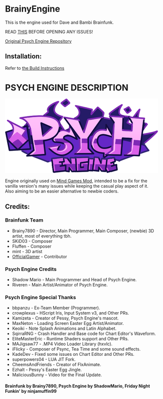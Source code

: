 # BrainyEngine

This is the engine used for Dave and Bambi Brainfunk.

READ [THIS](https://github.com/Brainy0789/BrainyEngine/blob/main/KNOWN_ISSUES.md) BEFORE OPENING ANY ISSUES!

[Original Psych Engine Repository](https://github.com/ShadowMario/FNF-PsychEngine)

## Installation:

Refer to [the Build Instructions](/docs/BUILDING.md)

# PSYCH ENGINE DESCRIPTION

![PsychionalEngineLogo](docs/img/PsychEngineLogoTweak.png)

Engine originally used on [Mind Games Mod](https://gamebanana.com/mods/301107), intended to be a fix for the vanilla version's many issues while keeping the casual play aspect of it. Also aiming to be an easier alternative to newbie coders.


## Credits:

### Brainfunk Team

* Brainy7890 - Director, Main Programmer, Main Composer, (newbie) 3D artist, most of everything tbh.
* SKiD03 - Composer
* Fluffen - Composer
* mint - 3D artist
* [OfficialGamer](https://github.com/Official3Gamer) - Contributor

### Psych Engine Credits
* Shadow Mario - Main Programmer and Head of Psych Engine.
* Riveren - Main Artist/Animator of Psych Engine.

### Psych Engine Special Thanks
* bbpanzu - Ex-Team Member (Programmer).
* crowplexus - HScript Iris, Input System v3, and Other PRs.
* Kamizeta - Creator of Pessy, Psych Engine's mascot.
* MaxNeton - Loading Screen Easter Egg Artist/Animator.
* Keoiki - Note Splash Animations and Latin Alphabet.
* SqirraRNG - Crash Handler and Base code for Chart Editor's Waveform.
* EliteMasterEric - Runtime Shaders support and Other PRs.
* MAJigsaw77 - .MP4 Video Loader Library (hxvlc).
* iFlicky - Composer of Psync, Tea Time and some sound effects.
* KadeDev - Fixed some issues on Chart Editor and Other PRs.
* superpowers04 - LUA JIT Fork.
* CheemsAndFriends - Creator of FlxAnimate.
* Ezhalt - Pessy's Easter Egg Jingle.
* MaliciousBunny - Video for the Final Update.

#### Brainfunk by Brainy7890, Psych Engine by ShadowMario, Friday Night Funkin' by ninjamuffin99
